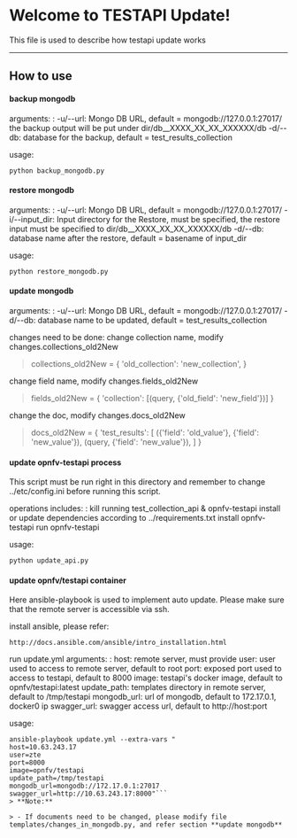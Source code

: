 Welcome to TESTAPI Update!
========================


This file is used to describe how testapi update works

----------
How to use
---------------

#### <i class="icon-file"></i> backup mongodb

arguments:
: -u/--url: Mongo DB URL, default = mongodb://127.0.0.1:27017/
the backup output will be put under dir/db__XXXX_XX_XX_XXXXXX/db
-d/--db: database for the backup, default = test_results_collection

usage:
```
python backup_mongodb.py
```

#### <i class="icon-file"></i> restore mongodb

arguments:
: -u/--url: Mongo DB URL, default = mongodb://127.0.0.1:27017/
  -i/--input_dir: Input directory for the Restore, must be specified,
  the restore input must be specified to dir/db__XXXX_XX_XX_XXXXXX/db
  -d/--db: database name after the restore, default = basename of input_dir

usage:
```
python restore_mongodb.py
```
#### <i class="icon-file"></i> update mongodb

 arguments:
: -u/--url: Mongo DB URL, default = mongodb://127.0.0.1:27017/
 -d/--db: database name to be updated, default = test_results_collection

changes need to be done:
change collection name, modify changes.collections_old2New
 > collections_old2New = {
     'old_collection': 'new_collection',
 }

 change field name, modify changes.fields_old2New
 > fields_old2New = {
     'collection': [(query, {'old_field': 'new_field'})]
 }

 change the doc, modify changes.docs_old2New
 > docs_old2New = {
     'test_results': [
         ({'field': 'old_value'}, {'field': 'new_value'}),
         (query, {'field': 'new_value'}),
     ]
 }

#### <i class="icon-file"></i> update opnfv-testapi process
This script must be run right in this directory and remember to
change ../etc/config.ini before running this script.

operations includes:
: kill running test_collection_api & opnfv-testapi
install or update dependencies according to ../requirements.txt
install opnfv-testapi
run opnfv-testapi

usage:
```
python update_api.py
```
#### <i class="icon-file"></i> update opnfv/testapi container
Here ansible-playbook is used to implement auto update.
Please make sure that the remote server is accessible via ssh.

install ansible, please refer:
```
http://docs.ansible.com/ansible/intro_installation.html
```
run update.yml
arguments:
: host: remote server, must provide
user: user used to access to remote server, default to root
port: exposed port used to access to testapi, default to 8000
image: testapi's docker image, default to opnfv/testapi:latest
update_path: templates directory in remote server, default to /tmp/testapi
mongodb_url: url of mongodb, default to 172.17.0.1, docker0 ip
swagger_url: swagger access url, default to http://host:port

usage:
```
ansible-playbook update.yml --extra-vars "
host=10.63.243.17
user=zte
port=8000
image=opnfv/testapi
update_path=/tmp/testapi
mongodb_url=mongodb://172.17.0.1:27017
swagger_url=http://10.63.243.17:8000"```
> **Note:**

> - If documents need to be changed, please modify file
templates/changes_in_mongodb.py, and refer section **update mongodb**
